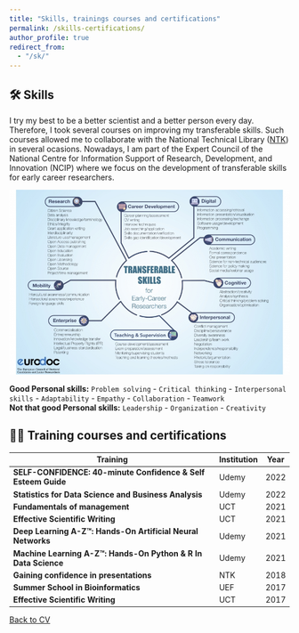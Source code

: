 ```yaml
---
title: "Skills, trainings courses and certifications"
permalink: /skills-certifications/
author_profile: true
redirect_from: 
  - "/sk/"
---
```


## 🛠 Skills  

I try my best to be a better scientist and a better person every day. Therefore, I took several courses on improving my transferable skills. Such courses allowed me to collaborate with the National Technical Library ([NTK](https://www.techlib.cz/en/)) in several ocasions. Nowadays, I am part of the Expert Council of the National Centre for Information Support of Research, Development, and Innovation (NCIP) where we focus on the development of transferable skills for early career researchers.  
  
<img src='/images/TS_EURODOC.jpg'>  

**Good Personal skills:** `Problem solving` - `Critical thinking` - `Interpersonal skills` - `Adaptability` - `Empathy` - `Collaboration` - `Teamwork`  
**Not that good Personal skills:** `Leadership` - `Organization` - `Creativity`  

## 🏋️‍♀️ Training courses and certifications 

| Training | Institution | Year 
| ------------- | ------------- | ------------- |
| **SELF-CONFIDENCE: 40-minute Confidence & Self Esteem Guide** | Udemy | 2022
| **Statistics for Data Science and Business Analysis** | Udemy | 2022
| **Fundamentals of management** | UCT | 2021
| **Effective Scientific Writing** | UCT | 2021
| **Deep Learning A-Z™: Hands-On Artificial Neural Networks** | Udemy | 2021
| **Machine Learning A-Z™: Hands-On Python & R In Data Science** | Udemy | 2021
| **Gaining confidence in presentations** | NTK | 2018
| **Summer School in Bioinformatics** | UEF | 2017
| **Effective Scientific Writing** | UCT | 2017




[Back to CV](https://iagea.github.io/cv/)
